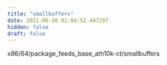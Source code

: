 ```yaml
---
title: "smallbuffers"
date: 2021-06-30 01:04:52.447297
hidden: false
draft: false
---
```


x86/64/package_feeds_base_ath10k-ct/smallbuffers

